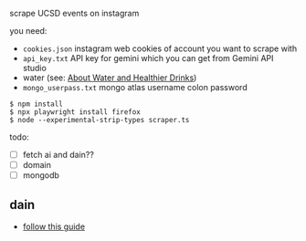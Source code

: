 scrape UCSD events on instagram

you need:

- `cookies.json` instagram web cookies of account you want to scrape with
- `api_key.txt` API key for gemini which you can get from Gemini API studio
- water (see: [About Water and Healthier Drinks](https://www.cdc.gov/healthy-weight-growth/water-healthy-drinks/index.html))
- `mongo_userpass.txt` mongo atlas username colon password

```shell
$ npm install
$ npx playwright install firefox
$ node --experimental-strip-types scraper.ts
```

todo:

- [ ] fetch ai and dain??
- [ ] domain
- [ ] mongodb

## dain

- [follow this guide](https://lahacks-docs.dain.org/docs/getting-started/introduction)
